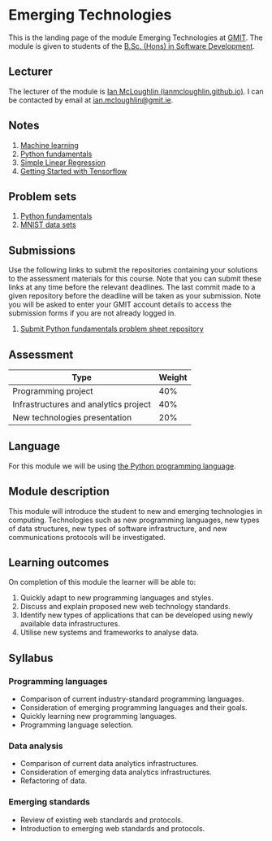 # Emerging Technologies

This is the landing page of the module Emerging Technologies at [GMIT](http://www.gmit.ie/).
The module is given to students of the [B.Sc. (Hons) in Software Development](https://www.gmit.ie/software-development/bachelor-science-honours-software-development).


## Lecturer

The lecturer of the module is [Ian McLoughlin (ianmcloughlin.github.io)](https://ianmcloughlin.github.io).
I can be contacted by email at [ian.mcloughlin@gmit.ie](mailto:ian.mcloughlin@gmit.ie).


## Notes

1. [Machine learning](notes/learning.md)
2. [Python fundamentals](https://github.com/emerging-technologies/emerging-technologies.github.io/blob/master/notebooks/python-fundamentals.ipynb)
3. [Simple Linear Regression](https://github.com/emerging-technologies/emerging-technologies.github.io/blob/master/notebooks/simple-linear-regression.ipynb)
4. [Getting Started with Tensorflow](https://github.com/emerging-technologies/emerging-technologies.github.io/blob/master/notebooks/tensorflow-getting-started.ipynb)


## Problem sets

1. [Python fundamentals](problems/python-fundamentals.md)
2. [MNIST data sets](problems/digits.md)


## Submissions

Use the following links to submit the repositories containing your solutions to the assessment materials for this course.
Note that you can submit these links at any time before the relevant deadlines.
The last commit made to a given repository before the deadline will be taken as your submission.
Note you will be asked to enter your GMIT account details to access the submission forms if you are not already logged in.

1. [Submit Python fundamentals problem sheet repository](https://forms.office.com/Pages/ResponsePage.aspx?id=rs8Gj9UihEykbT2-PJNVjRknsyDoQWBFn3_IO6dRIpxUNFVLMzNUQUMxMlBITTE1QVJYUlVVR1ozRi4u)


## Assessment

| Type                                  | Weight |
| --------------------------------------|--------|
| Programming project                   |   40%  |
| Infrastructures and analytics project |   40%  |
| New technologies presentation         |   20%  |


## Language

For this module we will be using [the Python programming language](https://www.python.org/).


## Module description

This module will introduce the student to new and emerging technologies in computing.
Technologies such as new programming languages, new types of data structures, new types of software infrastructure, and new communications protocols will be investigated.


## Learning outcomes

On completion of this module the learner will be able to:
    
1. Quickly adapt to new programming languages and styles.
2. Discuss and explain proposed new web technology standards.
3. Identify new types of applications that can be developed using newly available data infrastructures.
4. Utilise new systems and frameworks to analyse data.


## Syllabus

### Programming languages
- Comparison of current industry-standard programming languages.
- Consideration of emerging programming languages and their goals.
- Quickly learning new programming languages.
- Programming language selection.

### Data analysis
- Comparison of current data analytics infrastructures.
- Consideration of emerging data analytics infrastructures.
- Refactoring of data.

### Emerging standards
- Review of existing web standards and protocols.
- Introduction to emerging web standards and protocols.

